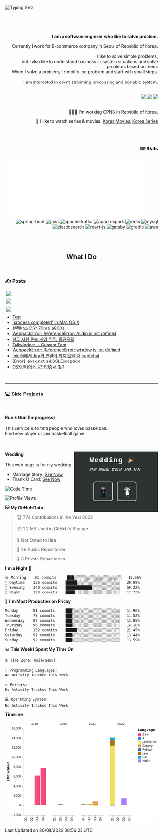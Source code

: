 ![Typing SVG](https://readme-typing-svg.herokuapp.com/?lines=Hello,+I'm+Changkwon+😎&height=150&width=1024&size=40&color=458588&background=282828&center=true&vCenter=true&multiline=false&duration=2000&pause=0)

<div align=right>
  <br/>
  <br/>  
  <br/>
  
  **I am a software engineer who like to solve problem.**<br/>
  
  Currently I work for E-commerce company in Seoul of Republic of Korea.<br/>
  <br/>
  I like to solve simple problems,<br/>
  but I also like to understand business or system situations and solve problems based on them.<br/>
  When I solve a problem, I simplify the problem and start with small steps.<br/>
  <br/>
  I am interested in event streaming processing and scalable system.<br/>
  <br/>
  
  <a href="https://about.spearkkk.dev/en/" target="_blank">
    <img src="https://img.shields.io/badge/website-305D61.svg?&style=for-the-badge&logo=About.me&logoColor=ffffff&labelColor=305D61&logoWidth=20"/>
  </a>
  <a href="https://www.linkedin.com/in/changkwon-jeong-754376135/" target="_blank">
    <img src="https://img.shields.io/badge/LinkedIn-305D61.svg?&style=for-the-badge&logo=linkedin&logoColor=ffffff&labelColor=305D61&logoWidth=20"/>
  </a>
  <a href="https://github.com/spearkkk/about-me/blob/7e1b9159af9aa7ac75d6e3e095b3c0f52929a6e3/static/resume.pdf" target="_blank">
    <img src="https://img.shields.io/badge/resume-305D61.svg?&style=for-the-badge&logo=ReadtheDocs&logoColor=ffffff&labelColor=305D61&logoWidth=20"/>
  </a>
  
  <br/>
  <br/>
  
  👨🏼‍💻 I'm working CPNG in Republic of Korea.
  <br/>
  
  🍿 I like to watch series & movies. [Korea Movies](http://www.imdb.com/list/ls561052842/), [Korea Series](http://www.imdb.com/list/ls561052813/)
  
  <br/>
</div>

<div align=right>
  <br/>
  <h3>⌨️ Skils</h3>

  <img align=left width=450 height=200 src="./nothing.png"/>
  
![spring-boot](https://img.shields.io/badge/Spring_Boot-F2F4F9?style=for-the-badge&logo=spring-boot)
![java](https://img.shields.io/badge/Java-ED8B00?style=for-the-badge&logo=java&logoColor=white)
![apache-kafka](https://img.shields.io/badge/Apache_Kafka-231F20?style=for-the-badge&logo=apache-kafka&logoColor=white)
![apach-spark](https://img.shields.io/badge/Apache_Spark-FFFFFF?style=for-the-badge&logo=apachespark&logoColor=#E35A16)
![redis](https://img.shields.io/badge/redis-CC0000.svg?&style=for-the-badge&logo=redis&logoColor=white)
![mysql](https://img.shields.io/badge/MySQL-005C84?style=for-the-badge&logo=mysql&logoColor=white)
![elasticsearch](https://img.shields.io/badge/Elastic_Search-005571?style=for-the-badge&logo=elasticsearch&logoColor=white)
![react-js](https://img.shields.io/badge/React-20232A?style=for-the-badge&logo=react&logoColor=61DAFB)
![gatsby](https://img.shields.io/badge/Gatsby-663399?style=for-the-badge&logo=gatsby&logoColor=white)
![gradle](https://img.shields.io/badge/gradle-02303A?style=for-the-badge&logo=gradle&logoColor=white)
![aws](https://img.shields.io/badge/Amazon_AWS-FF9900?style=for-the-badge&logo=amazonaws&logoColor=white)
  <br/>
</div>  
<div align=center>
  <br/>
  <br/>
  
  ## What I Do
  
  <br/>
</div>
  
<div align=left>
  
  <div>
    
  ### ✍️ Posts
    
  </div>
  
  <img align=right width=500 src="https://spotify-readme-spearkkk.vercel.app/api?scan=true&rainbow=true&theme=dark"/>
  <img align=right width=500 height=10 src="./nothing.png"/>
  <img align=right width=500 src="https://leetcard.jacoblin.cool/spearkkk?theme=nord&font=Nanum%20Gothic%20Coding&ext=activity"/>
  <img align=right width=500 height=10 src="./nothing.png"/>
  <img align=right width=500 src="https://github-readme-stats.vercel.app/api?username=spearkkk&count_private=true&show_icons=true&theme=gruvbox&custom_title=Github%20Activity&hide_rank=true&line_height=25&show_owner=false"/>
  <img align=right width=500 height=10 src="./nothing.png"/>
  
  <!-- BLOGPOSTS:START -->
- [Test](https://spearkkk.dev/entry/Test)
- ['process completed' in Mac OS X](https://spearkkk.dev/entry/process-completed-in-Mac-OS-X)
- [블랙박스 DIY: 70mai a800s](https://spearkkk.dev/entry/%EB%B8%94%EB%9E%99%EB%B0%95%EC%8A%A4-DIY-70mai-a800s)
- [WebpackError: ReferenceError: Audio is not defined](https://spearkkk.dev/entry/WebpackError-ReferenceError-Audio-is-not-defined)
- [한글 지원 콘솔 게임 폰트: 둥근모꼴](https://spearkkk.dev/entry/%ED%95%9C%EA%B8%80-%EC%A7%80%EC%9B%90-%EC%BD%98%EC%86%94-%EA%B2%8C%EC%9E%84-%ED%8F%B0%ED%8A%B8-%EB%91%A5%EA%B7%BC%EB%AA%A8%EA%BC%B4)
- [Tailwindcss + Custom Font](https://spearkkk.dev/entry/Tailwindcss-Custom-Font)
- [WebpackError: ReferenceError: window is not defined](https://spearkkk.dev/entry/WebpackError-ReferenceError-window-is-not-defined)
- [Intellij에서 Jira와 연결이 되지 않을 때(captcha)](https://spearkkk.dev/entry/Intellij%EC%97%90%EC%84%9C-Jira%EC%99%80-%EC%97%B0%EA%B2%B0%EC%9D%B4-%EB%90%98%EC%A7%80-%EC%95%8A%EC%9D%84-%EB%95%8Ccaptcha)
- [[Error] javax.net.ssl.SSLException](https://spearkkk.dev/entry/Error-javaxnetsslSSLException)
- [OSX(맥)에서 공인인증서 찾기](https://spearkkk.dev/entry/OSX%EB%A7%A5%EC%97%90%EC%84%9C-%EA%B3%B5%EC%9D%B8%EC%9D%B8%EC%A6%9D%EC%84%9C-%EC%B0%BE%EA%B8%B0)
<!-- BLOGPOSTS:END -->

</div>  

<img align=center width=1024 height=1 src="./nothing.png"/>

---

<div>
  <div align=left>
    
  ### 💻 Side Projects
    
  </div>
  <br/>
  <div>
  
  #### Run & Gun (In-progress)
  This service is to find people who loves basketball.  
  Find new player or join basketball game.  
  
  </div>

  <br/>

  <div>
    
  <img align=right height=200 src="./wedding.jpeg"/>

  #### Wedding
  This web page is for my wedding.

  - Marriage Story: [See Now](https://wedding.spearkkk.dev/)
  - Thank U Card: [See Now](https://after-wedding.spearkkk.dev/)
  
  </div>
</div> 
</div>


<!--START_SECTION:waka-->
![Code Time](http://img.shields.io/badge/Code%20Time-14%20mins-blue)

![Profile Views](http://img.shields.io/badge/Profile%20Views-166-blue)

**🐱 My GitHub Data** 

> 🏆 774 Contributions in the Year 2022
 > 
> 📦 1.2 MB Used in GitHub's Storage 
 > 
> 🚫 Not Opted to Hire
 > 
> 📜 26 Public Repositories 
 > 
> 🔑 3 Private Repositories  
 > 
**I'm a Night 🦉** 

```text
🌞 Morning    81 commits     ███░░░░░░░░░░░░░░░░░░░░░░   11.96% 
🌆 Daytime    136 commits    █████░░░░░░░░░░░░░░░░░░░░   20.09% 
🌃 Evening    340 commits    ████████████░░░░░░░░░░░░░   50.22% 
🌙 Night      120 commits    ████░░░░░░░░░░░░░░░░░░░░░   17.73%

```
📅 **I'm Most Productive on Friday** 

```text
Monday       81 commits     ███░░░░░░░░░░░░░░░░░░░░░░   11.96% 
Tuesday      78 commits     ███░░░░░░░░░░░░░░░░░░░░░░   11.52% 
Wednesday    87 commits     ███░░░░░░░░░░░░░░░░░░░░░░   12.85% 
Thursday     96 commits     ███░░░░░░░░░░░░░░░░░░░░░░   14.18% 
Friday       152 commits    █████░░░░░░░░░░░░░░░░░░░░   22.45% 
Saturday     91 commits     ███░░░░░░░░░░░░░░░░░░░░░░   13.44% 
Sunday       92 commits     ███░░░░░░░░░░░░░░░░░░░░░░   13.59%

```


📊 **This Week I Spent My Time On** 

```text
⌚︎ Time Zone: Asia/Seoul

💬 Programming Languages: 
No Activity Tracked This Week

🔥 Editors: 
No Activity Tracked This Week

💻 Operating System: 
No Activity Tracked This Week

```

**Timeline**

![Chart not found](https://raw.githubusercontent.com/spearkkk/spearkkk/main/charts/bar_graph.png) 


 Last Updated on 20/08/2022 08:56:25 UTC
<!--END_SECTION:waka-->
